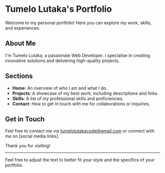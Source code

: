 # Tumelo Lutaka's Portfolio

Welcome to my personal portfolio! Here you can explore my work, skills, and experiences.

## About Me
I'm Tumelo Lutaka, a passionate Web Developer. I specialise in creating innovative solutions and delivering high-quality projects.

## Sections

- **Home**: An overview of who I am and what I do.
- **Projects**: A showcase of my best work, including descriptions and links.
- **Skills**: A list of my professional skills and proficiencies.
- **Contact**: How to get in touch with me for collaborations or inquiries.

## Get in Touch
Feel free to contact me via tumelolutakacode@gmail.com or connect with me on [social media links].

Thank you for visiting!

---

Feel free to adjust the text to better fit your style and the specifics of your portfolio.
